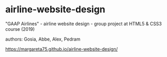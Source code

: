 # airline-website-design
"GAAP Airlines" - airline website design - group project at HTML5 & CSS3 course (2019)

authors: Gosia, Abbe, Alex, Pedram

https://margareta75.github.io/airline-website-design/
